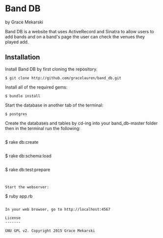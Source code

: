 Band DB
================

by Grace Mekarski

Band DB is a website that uses ActiveRecord and Sinatra to allow users to add bands and on a band's page the user can check the venues they played add.

Installation
------------

Install Band DB by first cloning the repository.  
```
$ git clone http://github.com/gracelauren/band_db.git
```

Install all of the required gems:
```
$ bundle install
```

Start the database in another tab of the terminal:
```
$ postgres
```

Create the databases and tables by cd-ing into your band_db-master folder then in the terminal run the following:

```

```
$ rake db:create

```

```
$ rake db:schema:load

```

```
$ rake db:test:prepare
```

```
```

Start the webserver:
```
$ ruby app.rb
```

In your web browser, go to http://localhost:4567

License
-------

GNU GPL v2. Copyright 2015 Grace Mekarski
